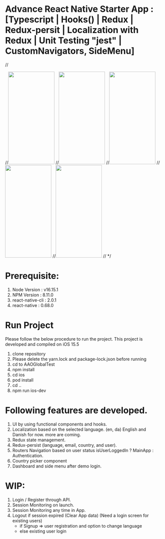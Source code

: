 # Advance React Native Starter App :[Typescript | Hooks() | Redux | Redux-persit | Localization with Redux | Unit Testing "jest" | CustomNavigators, SideMenu]
// <div>
//<img src="https://user-images.githubusercontent.com/46451157/174149928-1955bc64-a381-4e69-985c-f226e6cf6a6b.png" width="150" height="300"/>
//<img src="https://user-images.githubusercontent.com/46451157/174149984-ca3c39b3-36c3-4112-8053-0760fec1640c.png" width="150" height="300"/>
//<img src="https://user-images.githubusercontent.com/46451157/174150090-255abf57-c166-4f5c-a5df-36446c06e780.png" width="150" height="300"/>
//<img src="https://user-images.githubusercontent.com/46451157/174150111-e4aa49e4-978c-4046-abbf-b3239db79379.png" width="150" height="300"/>
//<img src="https://user-images.githubusercontent.com/46451157/174150131-04f59b3a-04fd-4b10-ade6-a15146bc4e4b.png" width="150" height="300"/>
//</dive> */

# Prerequisite: 
1) Node Version : v16.15.1
2) NPM Version : 8.11.0
3) react-native-cli : 2.0.1
4) react-native : 0.68.0

# Run Project
Please follow the below procedure to run the project. 
This project is developed and compiled on iOS 15.5

1) clone repository
2) Please delete the yarn.lock and package-lock.json before running
3) cd to AAOGlobalTest
4) npm install
5) cd ios
6) pod install
7) cd ..
8) npm run ios-dev

# Following features are developed.
1) UI by using functional components and hooks.
2) Localization based on the selected language. (en, da) English and Danish for now. more are coming.
3) Redux state management.
4) Redux-persist (language, email, country, and user).
5) Routers Navigation based on user status isUserLoggedIn ? MainApp : Authentication.
6) Country picker component
7) Dashboard and side menu after demo login.


# WIP: 
1) Login / Register through API. 
2) Session Monitoring on launch. 
3) Session Monitoring any time in App.
4) Logout if session expired (Clear App data) (Need a login screen for existing users)        
   * if Signup => user registration and option to change language        
   * else existing user login

